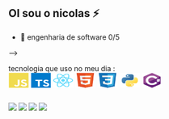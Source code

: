  ## OI sou  o nicolas ⚡
 
- 🌱 engenharia de software 0/5
  
-->
<div style="display: inline_block">tecnologia que uso no meu dia
 :<br>
  <img align="center" alt="nicolas-js" height="30" width="40" src="https://raw.githubusercontent.com/devicons/devicon/master/icons/javascript/javascript-plain.svg">
  <img align="center" alt="nicolas-Ts" height="30" width="40" src="https://raw.githubusercontent.com/devicons/devicon/master/icons/typescript/typescript-plain.svg">
  <img align="center" alt="nicolas-React" height="30" width="40" src="https://raw.githubusercontent.com/devicons/devicon/master/icons/react/react-original.svg">
  <img align="center" alt="nicolas-HTML" height="30" width="40" src="https://raw.githubusercontent.com/devicons/devicon/master/icons/html5/html5-original.svg">
  <img align="center" alt="nicolas-CSS" height="30" width="40" src="https://raw.githubusercontent.com/devicons/devicon/master/icons/css3/css3-original.svg">
  <img align="center" alt="nicolas-Python" height="30" width="40" src="https://raw.githubusercontent.com/devicons/devicon/master/icons/python/python-original.svg">
  <img align="center" alt="nicolas-Csharp" height="30" width="40" src="https://raw.githubusercontent.com/devicons/devicon/master/icons/csharp/csharp-original.svg">
</div>
  
  ##
 
<div> 
  <a href=" target="_blank"><img src="https://img.shields.io/badge/YouTube-FF0000?style=for-the-badge&logo=youtube&logoColor=white" target="_blank"></a>
  <a href="https://www.instagram.com/nicola_carvalho007/" target="_blank"><img src="https://img.shields.io/badge/-Instagram-%23E4405F?style=for-the-badge&logo=instagram&logoColor=white" target="_blank"></a>
  <a href = ""><img src="https://img.shields.io/badge/-Gmail-%23333?style=for-the-badge&logo=gmail&logoColor=white" target="_blank"></a>
  <a href="nicolasprogramacao8@gmail.com" target="_blank"><img src="https://img.shields.io/badge/-LinkedIn-%230077B5?style=for-the-badge&logo=linkedin&logoColor=white" target="_blank"></a> 
  
</div>
